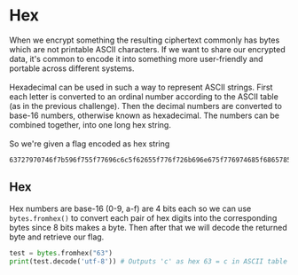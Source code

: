 # Hex
When we encrypt something the resulting ciphertext commonly has bytes which are not printable ASCII characters. If we want to share our encrypted data, it's common to encode it into something more user-friendly and portable across different systems.
<br/><br/>
Hexadecimal can be used in such a way to represent ASCII strings. First each letter is converted to an ordinal number according to the ASCII table (as in the previous challenge). Then the decimal numbers are converted to base-16 numbers, otherwise known as hexadecimal. The numbers can be combined together, into one long hex string.
<br/><br/>
So we're given a flag encoded as hex string
```
63727970746f7b596f755f77696c6c5f62655f776f726b696e675f776974685f6865785f737472696e67735f615f6c6f747d
```

## Hex
Hex numbers are base-16 (0-9, a-f) are 4 bits each so we can use `bytes.fromhex()` to convert each pair of hex digits into the corresponding bytes since 8 bits makes a byte. Then after that we will decode the returned byte and retrieve our flag.
```python
test = bytes.fromhex("63")
print(test.decode('utf-8')) # Outputs 'c' as hex 63 = c in ASCII table
```
